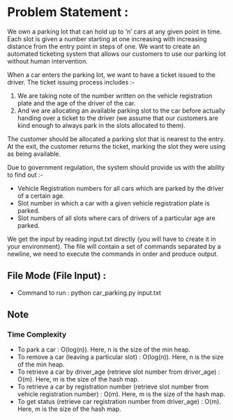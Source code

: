 # Problem Statement :
We own a parking lot that can hold up to ‘n’ cars at any given point in time. Each slot is given a number starting at one increasing with increasing distance from the entry point in steps of one. We want to create an automated ticketing system that allows our customers to use our parking lot without human intervention.

When a car enters the parking lot, we want to have a ticket issued to the driver. The ticket issuing process includes :-
   1. We are taking note of the number written on the vehicle 
   registration plate and the age of the driver of the car.
   2. And we are allocating an available parking slot to the car 
   before actually handing over a ticket to the driver (we assume 
   that our customers are kind enough to always park in the slots 
   allocated to them).

The customer should be allocated a parking slot that is nearest to the entry. At the exit, the customer returns the ticket, marking the slot they were using as being available.

Due to government regulation, the system should provide us with the ability to find out :-
- Vehicle Registration numbers for all cars which are parked by the driver of a certain age.
- Slot number in which a car with a given vehicle registration plate is parked.
- Slot numbers of all slots where cars of drivers of a particular age are parked.

We get the input by reading input.txt directly (you will have to create it in your environment). The file will contain a set of commands separated by a newline, we need to execute the commands in order and produce output.

## File Mode (File Input) :
- Command to run : python car_parking.py input.txt

## Note
### Time Complexity
- To park a car : O(log(n)). Here, n is the size of the min heap.
- To remove a car (leaving a particular slot) : O(log(n)). Here, n is the size of the min heap.
- To retrieve a car by driver_age (retrieve slot number from driver_age) : O(m). Here, m is the size of the hash map.
- To retrieve a car by registration number (retrieve slot number from vehicle registration number) : O(m). Here, m is the size of the hash map.
- To get status (retrieve car registration number from driver_age) : O(m). Here, m is the size of the hash map.
